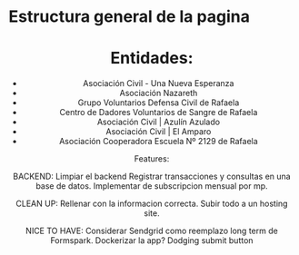 # Estructura general de la pagina

<Header/>
<Body/>
  <About/>
    <Experience/>
    <Description/>
    <Subcription/>
  <ClientsHolder/>
    <Clients/>
      <Description/>
      <Contact/>
  <Contact/>
  <Donation/>
<Footer/>

# Entidades:

- Asociación Civil - Una Nueva Esperanza
- Asociación Nazareth
- Grupo Voluntarios Defensa Civil de Rafaela
- Centro de Dadores Voluntarios de Sangre de Rafaela
- Asociación Civil | Azulín Azulado
- Asociación Civil | El Amparo
- Asociación Cooperadora Escuela Nº 2129 de Rafaela

Features:

[//]: # (Arreglar tipografias.)
[//]: # (Flujo de usuario para pagar)
[//]: # (    Grab all data)
[//]: # (    Lock send button unless fields are completed)
[//]: # (Footer)
[//]: # (Fixear Navbar jump to..)
[//]: # (Carrusel de entidades &#40;mobile&#41;.)
[//]: # (Dreaded Responsiveness.)

BACKEND:
Limpiar el backend
Registrar transacciones y consultas en una base de datos.
Implementar de subscripcion mensual por mp.

CLEAN UP:
Rellenar con la informacion correcta.
Subir todo a un hosting site.

NICE TO HAVE:
Considerar Sendgrid como reemplazo long term de Formspark.
Dockerizar la app?
Dodging submit button